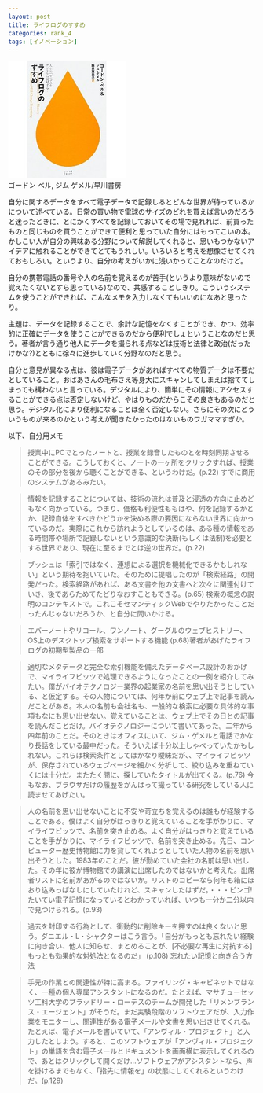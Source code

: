 ```yaml
---
layout: post
title: ライフログのすすめ
categories: rank_4
tags: [イノベーション]
---
```



<div class="book"><div class="book_image"><a href="http://www.amazon.co.jp/dp/4153200107/"><img src="/images/total_recall.jpg"></a></div><div class="book_info">ゴードン ベル, ジム ゲメル/早川書房</div><div class="clear"></div></div>

自分に関するデータをすべて電子データで記録しるとどんな世界が待っているかについて述べている。日常の買い物で電球のサイズのどれを買えば言いのだろうと迷ったときに、とにかくすべてを記録しておいてその場で見れれば、前買ったものと同じものを買うことができて便利と思っていた自分にはもってこいの本。かしこい人が自分の興味ある分野について解説してくれると、思いもつかないアイデアに触れることができてとてもうれしい。いろいろと考えを想像させてくれておもしろい。というより、自分の考えがいかに浅いかってことなのだけど。 

自分の携帯電話の番号や人の名前を覚えるのが苦手(というより意味がないので覚えたくないとすら思っている)なので、共感することしきり。こういうシステムを使うことができれば、こんなメモを入力しなくてもいいのになあと思ったり。 

主題は、データを記録することで、余計な記憶をなくすことができ、かつ、効率的に正確にデータを使うことができるのだから便利でしょということなのだと思う。著者が言う通り他人にデータを撮られる点などは技術と法律と政治(だったけかな?)とともに徐々に進歩していく分野なのだと思う。 

自分と意見が異なる点は、彼は電子データがあればすべての物質データは不要だとしていること。おばあさんの毛布さえ等身大にスキャンしてしまえば捨ててしまっても構わないと言っている。デジタルにより、簡単にその情報にアクセスすることができる点は否定しないけど、やはりものだからこその良さもあるのだと思う。デジタル化により便利になることは全く否定しない。さらにその次にどういうものが来るのかという考えが聞きたかったのはないものワガママすぎか。 

以下、自分用メモ <!--more-->

> 授業中にPCでとったノートと、授業を録音したものとを時刻同期させることができる。こうしておくと、ノートの一ヶ所をクリックすれば、授業のその部分を後から聴くことができる、というわけだ。(p.22) すでに商用のシステムがあるみたい。 

> 情報を記録することについては、技術の流れは普及と浸透の方向に止めどもなく向かっている。つまり、価格も利便性ももはや、何を記録するかとか、記録自体をすべきかどうかを決める際の要因にならない世界に向かっているのだ。実際にこれから訪れようとしているのは、ある種の情報をある時間帯や場所で記録しないという意識的な決断(もしくは法制)を必要とする世界であり、現在に至るまでとは逆の世界だ。(p.22) 

> ブッシュは「索引ではなく、連想による選択を機械化できるかもしれない」という期待を抱いていた。そのために提唱したのが「検索経路」の開発だった。検索経路があれば、ある文書を他の文書へと次々に関連付けていき、後であらためてたどりなおすこともできる。(p.65) 検索の概念の説明のコンテキストで。これこそセマンティックWebでやりたかったことだったんじゃないだろうか、と自分に問いかける。 

> エバーノートやリコール、ワンノート、グーグルのウェブヒストリー、OS上のデスクトップ検索をサポートする機能 (p.68)著者があげたライフログの初期型製品の一部 

> 適切なメタデータと完全な索引機能を備えたデータベース設計のおかげで、マイライフビッツで処理できるようになったことの一例を紹介してみたい。僕がバイオテクノロジー業界の起業家の名前を思い出そうとしている、と仮定する。その人物については、何年か前にウェブ上で記事を読んだことがある。本人の名前も会社名も、一般的な検索に必要な具体的な事項もなにも思い出せない。覚えていることは、ウェブ上でその日との記事を読んだことだけ。バイオテクノロジーについて書いてあった。二年から四年前のことだ。そのときはオフィスにいて、ジム・ゲメルと電話でかなり長話をしている最中だった。そういえば十分以上しゃべっていたかもしれない。これらは検索条件としてはかなり曖昧だが、、マイライフビッツが、保存されているウェブページを細かく分析して、絞り込みを重ねていくには十分だ。またたく間に、探していたタイトルが出てくる。(p.76) 今もなお、ブラウザだけの履歴をがんばって撮っている研究をしている人に読ませてあげたい。 

> 人の名前を思い出せないことに不安や苛立ちを覚えるのは誰もが経験することである。僕はよく自分がはっきりと覚えていることを手がかりに、マイライフビッツで、名前を突き止める。よく自分がはっきりと覚えていることを手がかりに、マイライフビッツで、名前を突き止める。先日、コンピューター歴史博物館に力を貸してくれようとしていた人物の名前を思い出そうとした。1983年のことだ。彼が勤めていた会社の名前は思い出した。その年に彼が博物館での講演に出席したのではないかと考えた。出席者リストに名前があがるのではないか。リストのコピーなら何年も箱にほおり込みっぱなしにしていたけれど、スキャンしたはずだ。・・・ビンゴ!たいてい電子記憶になっているとわかっていれば、いつも一分か二分以内で見つけられる。(p.93) 

> 過去を封印する行為として、衝動的に削除キーを押すのは良くないと思う。ダニエル・L・シャクターはこう言う。「自分がもっとも忘れたい経験に向き合い、他人に知らせ、まとめることが、[不必要な再生に対抗する]もっとも効果的な対処法となるのだ」 (p.108) 忘れたい記憶と向き合う方法 

> 手元の作業との関連性が特に高まる。ファイリング・キャビネットではなく、一種の個人専属アシスタントになるのだ。たとえば、マサチューセッツ工科大学のブラッドリー・ローデスのチームが開発した「リメンブランス・エージェント」がそうだ。まだ実験段階のソフトウェアだが、入力作業をモニターし、関連性がある電子メールや文書を思い出させてくれる。たとえば、電子メールを書いていて、「アンヴィル・プロジェクト」と入力したとしよう。すると、このソフトウェアが「アンヴィル・プロジェクト」の単語を含む電子メールとドキュメントを画面横に表示してくれるので、あとはクリックして開くだけ...ソフトウェアがアシスタントなら、声を掛けるまでもなく、「指先に情報を」の状態にしてくれるというわけだ。(p.129)
